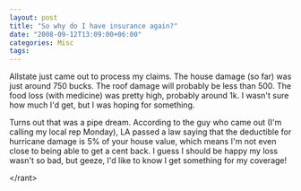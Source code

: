 ```yaml
---
layout: post
title: "So why do I have insurance again?"
date: "2008-09-12T13:09:00+06:00"
categories: Misc 
tags: 
---
```


Allstate just came out to process my claims. The house damage (so far) was just around 750 bucks. The roof damage will probably be less than 500. The food loss (with medicine) was pretty high, probably around 1k. I wasn't sure how much I'd get, but I was hoping for something.

Turns out that was a pipe dream. According to the guy who came out (I'm calling my local rep Monday), LA passed a law saying that the deductible for hurricane damage is 5% of your house value, which means I'm not even close to being able to get a cent back. I guess I should be happy my loss wasn't so bad, but geeze, I'd like to know I get something for my coverage!

&lt;/rant&gt;